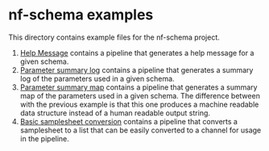 # nf-schema examples

This directory contains example files for the nf-schema project.

1. [Help Message](./helpMessage/) contains a pipeline that generates a help message for a given schema.
2. [Parameter summary log](./paramSummaryLog/) contains a pipeline that generates a summary log of the parameters used in a given schema.
3. [Parameter summary map](./paramSummaryMap/) contains a pipeline that generates a summary map of the parameters used in a given schema. The difference between with the previous example is that this one produces a machine readable data structure instead of a human readable output string.
4. [Basic samplesheet conversion](./samplesheetToListBasic/) contains a pipeline that converts a samplesheet to a list that can be easily converted to a channel for usage in the pipeline.